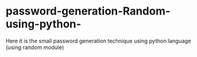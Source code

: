 # password-generation-Random-using-python-
Here it is the small password generation technique using python language (using random module)
